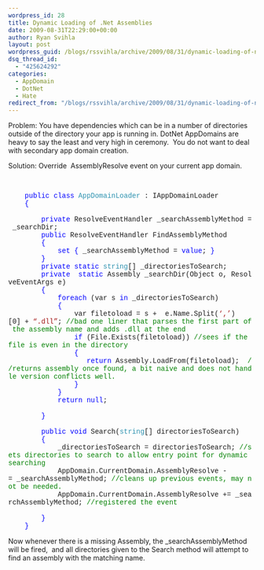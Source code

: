 ```yaml
---
wordpress_id: 28
title: Dynamic Loading of .Net Assemblies
date: 2009-08-31T22:29:00+00:00
author: Ryan Svihla
layout: post
wordpress_guid: /blogs/rssvihla/archive/2009/08/31/dynamic-loading-of-net-assemblies.aspx
dsq_thread_id:
  - "425624292"
categories:
  - AppDomain
  - DotNet
  - Hate
redirect_from: "/blogs/rssvihla/archive/2009/08/31/dynamic-loading-of-net-assemblies.aspx/"
---
```

Problem: You have dependencies which can be in a number of directories outside of the directory your app is running in. DotNet AppDomains are heavy to say the least and very high in ceremony.&#160; You do not want to deal with secondary app domain creation.

Solution: Override&#160; AssemblyResolve event on your current app domain.

&#160;</p> 

<div style="padding-bottom: 0px;margin: 0px;padding-left: 0px;padding-right: 0px;float: none;padding-top: 0px" class="wlWriterEditableSmartContent">
  <div style="font-family:consolas,lucida console,courier,monospace">
    &#160;&#160;&#160;&#160;<span style="color:#0000ff">public</span>&#160;<span style="color:#0000ff">class</span>&#160;<span style="color:#2b91af">AppDomainLoader</span>&#160;:&#160;IAppDomainLoader<br /> &#160;&#160;&#160;&#160;<span style="color:#0000ff">{</span><br /> &#160;&#160;&#160;&#160;&#160;&#160;&#160;<br /> &#160;&#160;&#160;&#160;&#160;&#160;&#160;&#160;<span style="color:#0000ff">private</span>&#160;ResolveEventHandler&#160;_searchAssemblyMethod&#160;=&#160;_searchDir;<br /> &#160;&#160;&#160;&#160;&#160;&#160;&#160;&#160;<span style="color:#0000ff">public</span>&#160;ResolveEventHandler&#160;FindAssemblyMethod<br /> &#160;&#160;&#160;&#160;&#160;&#160;&#160;&#160;<span style="color:#0000ff">{</span><br /> &#160;&#160;&#160;&#160;&#160;&#160;&#160;&#160;&#160;&#160;&#160;&#160;<span style="color:#0000ff">set</span>&#160;<span style="color:#0000ff">{</span>&#160;_searchAssemblyMethod&#160;=&#160;<span style="color:#0000ff">value</span>;&#160;<span style="color:#0000ff">}</span><br /> &#160;&#160;&#160;&#160;&#160;&#160;&#160;&#160;<span style="color:#0000ff">}</span><br /> &#160;&#160;&#160;&#160;&#160;&#160;&#160;&#160;<span style="color:#0000ff">private</span>&#160;<span style="color:#0000ff">static</span>&#160;<span style="color:#2b91af">string</span>[]&#160;_directoriesToSearch;<br /> &#160;&#160;&#160;&#160;&#160;&#160;&#160;&#160;<span style="color:#0000ff">private</span>&#160;&#160;<span style="color:#0000ff">static</span>&#160;Assembly&#160;_searchDir(Object&#160;o,&#160;ResolveEventArgs&#160;e)<br /> &#160;&#160;&#160;&#160;&#160;&#160;&#160;&#160;<span style="color:#0000ff">{</span><br /> &#160;&#160;&#160;&#160;&#160;&#160;&#160;&#160;&#160;&#160;&#160;&#160;<span style="color:#0000ff">foreach</span>&#160;(var&#160;s&#160;<span style="color:#0000ff">in</span>&#160;_directoriesToSearch)<br /> &#160;&#160;&#160;&#160;&#160;&#160;&#160;&#160;&#160;&#160;&#160;&#160;<span style="color:#0000ff">{</span><br /> &#160;&#160;&#160;&#160;&#160;&#160;&#160;&#160;&#160;&#160;&#160;&#160;&#160;&#160;&#160;&#160;var&#160;filetoload&#160;=&#160;s&#160;+&#160;&#160;e.Name.Split(<span style="color:#a31515">&#8216;,&#8217;</span>)[0]&#160;+&#160;<span style="color:#a31515">&#8220;.dll&#8221;</span>;&#160;<span style="color:#008000">//bad&#160;one&#160;liner&#160;that&#160;parses&#160;the&#160;first&#160;part&#160;of&#160;the&#160;assembly&#160;name&#160;and&#160;adds&#160;.dll&#160;at&#160;the&#160;end<br /> </span>&#160;&#160;&#160;&#160;&#160;&#160;&#160;&#160;&#160;&#160;&#160;&#160;&#160;&#160;&#160;&#160;<span style="color:#0000ff">if</span>&#160;(File.Exists(filetoload))&#160;<span style="color:#008000">//sees&#160;if&#160;the&#160;file&#160;is&#160;even&#160;in&#160;the&#160;directory<br /> </span>&#160;&#160;&#160;&#160;&#160;&#160;&#160;&#160;&#160;&#160;&#160;&#160;&#160;&#160;&#160;&#160;<span style="color:#0000ff">{</span><br /> &#160;&#160;&#160;&#160;&#160;&#160;&#160;&#160;&#160;&#160;&#160;&#160;&#160;&#160;&#160;&#160;&#160;&#160;&#160;<span style="color:#0000ff">return</span>&#160;Assembly.LoadFrom(filetoload);&#160;&#160;<span style="color:#008000">//returns&#160;assembly&#160;once&#160;found,&#160;a&#160;bit&#160;naive&#160;and&#160;does&#160;not&#160;handle&#160;version&#160;conflicts&#160;well.<br /> </span>&#160;&#160;&#160;&#160;&#160;&#160;&#160;&#160;&#160;&#160;&#160;&#160;&#160;&#160;&#160;&#160;<span style="color:#0000ff">}</span><br /> &#160;&#160;&#160;&#160;&#160;&#160;&#160;&#160;&#160;&#160;&#160;&#160;<span style="color:#0000ff">}</span><br /> &#160;&#160;&#160;&#160;&#160;&#160;&#160;&#160;&#160;&#160;&#160;&#160;<span style="color:#0000ff">return</span>&#160;<span style="color:#0000ff">null</span>;<br /> &#160;&#160;&#160;&#160;&#160;&#160;&#160;&#160;&#160;&#160;<br /> &#160;&#160;&#160;&#160;&#160;&#160;&#160;&#160;<span style="color:#0000ff">}</span><br /> &#160;&#160;&#160;&#160;&#160;<br /> &#160;&#160;&#160;&#160;&#160;&#160;&#160;&#160;<span style="color:#0000ff">public</span>&#160;<span style="color:#0000ff">void</span>&#160;Search(<span style="color:#2b91af">string</span>[]&#160;directoriesToSearch)<br /> &#160;&#160;&#160;&#160;&#160;&#160;&#160;&#160;<span style="color:#0000ff">{</span><br /> &#160;&#160;&#160;&#160;&#160;&#160;&#160;&#160;&#160;&#160;&#160;&#160;_directoriesToSearch&#160;=&#160;directoriesToSearch;&#160;<span style="color:#008000">//sets&#160;directories&#160;to&#160;search&#160;to&#160;allow&#160;entry&#160;point&#160;for&#160;dynamic&#160;searching<br /> </span>&#160;&#160;&#160;&#160;&#160;&#160;&#160;&#160;&#160;&#160;&#160;&#160;AppDomain.CurrentDomain.AssemblyResolve&#160;-=&#160;_searchAssemblyMethod;&#160;<span style="color:#008000">//cleans&#160;up&#160;previous&#160;events,&#160;may&#160;not&#160;be&#160;needed.<br /> </span>&#160;&#160;&#160;&#160;&#160;&#160;&#160;&#160;&#160;&#160;&#160;&#160;AppDomain.CurrentDomain.AssemblyResolve&#160;+=&#160;_searchAssemblyMethod;&#160;<span style="color:#008000">//registered&#160;the&#160;event<br /> </span><br /> &#160;&#160;&#160;&#160;&#160;&#160;&#160;&#160;<span style="color:#0000ff">}</span><br /> &#160;&#160;&#160;&#160;<span style="color:#0000ff">}</span>
  </div>
</div>

Now whenever there is a missing Assembly, the _searchAssemblyMethod will be fired,&#160; and all directories given to the Search method will attempt to find an assembly with the matching name.